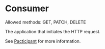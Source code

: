 # Consumer

Allowed methods: GET, PATCH, DELETE

The application that initiates the HTTP request.

See [Pacticipant](/doc/pacticipants) for more information.
